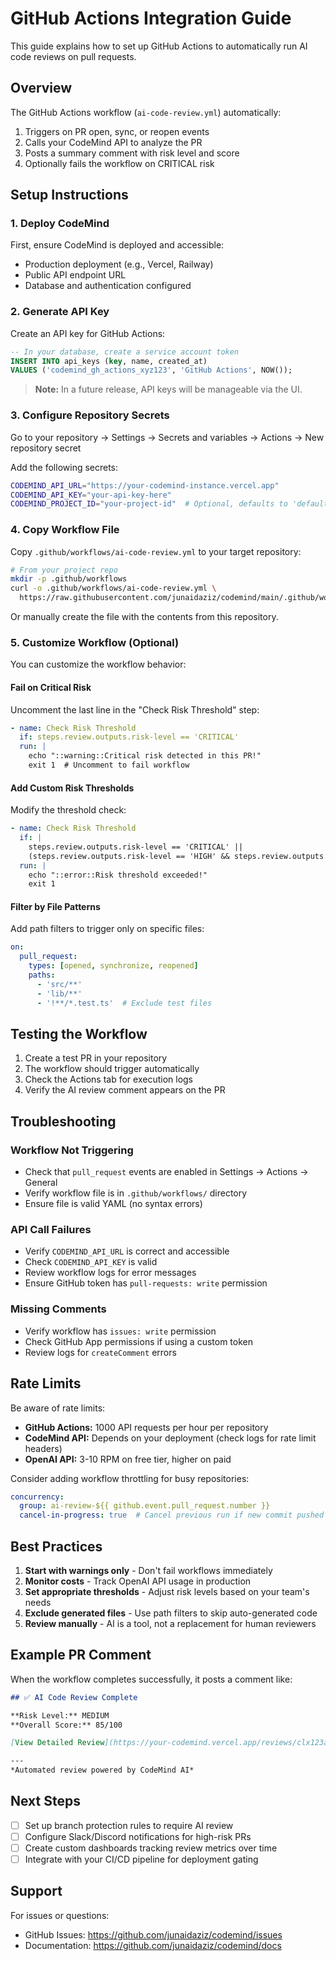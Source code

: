 # GitHub Actions Integration Guide

This guide explains how to set up GitHub Actions to automatically run AI code reviews on pull requests.

## Overview

The GitHub Actions workflow (`ai-code-review.yml`) automatically:
1. Triggers on PR open, sync, or reopen events
2. Calls your CodeMind API to analyze the PR
3. Posts a summary comment with risk level and score
4. Optionally fails the workflow on CRITICAL risk

## Setup Instructions

### 1. Deploy CodeMind

First, ensure CodeMind is deployed and accessible:
- Production deployment (e.g., Vercel, Railway)
- Public API endpoint URL
- Database and authentication configured

### 2. Generate API Key

Create an API key for GitHub Actions:
```sql
-- In your database, create a service account token
INSERT INTO api_keys (key, name, created_at)
VALUES ('codemind_gh_actions_xyz123', 'GitHub Actions', NOW());
```

> **Note:** In a future release, API keys will be manageable via the UI.

### 3. Configure Repository Secrets

Go to your repository → Settings → Secrets and variables → Actions → New repository secret

Add the following secrets:

```bash
CODEMIND_API_URL="https://your-codemind-instance.vercel.app"
CODEMIND_API_KEY="your-api-key-here"
CODEMIND_PROJECT_ID="your-project-id"  # Optional, defaults to 'default'
```

### 4. Copy Workflow File

Copy `.github/workflows/ai-code-review.yml` to your target repository:

```bash
# From your project repo
mkdir -p .github/workflows
curl -o .github/workflows/ai-code-review.yml \
  https://raw.githubusercontent.com/junaidaziz/codemind/main/.github/workflows/ai-code-review.yml
```

Or manually create the file with the contents from this repository.

### 5. Customize Workflow (Optional)

You can customize the workflow behavior:

#### Fail on Critical Risk
Uncomment the last line in the "Check Risk Threshold" step:
```yaml
- name: Check Risk Threshold
  if: steps.review.outputs.risk-level == 'CRITICAL'
  run: |
    echo "::warning::Critical risk detected in this PR!"
    exit 1  # Uncomment to fail workflow
```

#### Add Custom Risk Thresholds
Modify the threshold check:
```yaml
- name: Check Risk Threshold
  if: |
    steps.review.outputs.risk-level == 'CRITICAL' ||
    (steps.review.outputs.risk-level == 'HIGH' && steps.review.outputs.overall-score < 60)
  run: |
    echo "::error::Risk threshold exceeded!"
    exit 1
```

#### Filter by File Patterns
Add path filters to trigger only on specific files:
```yaml
on:
  pull_request:
    types: [opened, synchronize, reopened]
    paths:
      - 'src/**'
      - 'lib/**'
      - '!**/*.test.ts'  # Exclude test files
```

## Testing the Workflow

1. Create a test PR in your repository
2. The workflow should trigger automatically
3. Check the Actions tab for execution logs
4. Verify the AI review comment appears on the PR

## Troubleshooting

### Workflow Not Triggering
- Check that `pull_request` events are enabled in Settings → Actions → General
- Verify workflow file is in `.github/workflows/` directory
- Ensure file is valid YAML (no syntax errors)

### API Call Failures
- Verify `CODEMIND_API_URL` is correct and accessible
- Check `CODEMIND_API_KEY` is valid
- Review workflow logs for error messages
- Ensure GitHub token has `pull-requests: write` permission

### Missing Comments
- Verify workflow has `issues: write` permission
- Check GitHub App permissions if using a custom token
- Review logs for `createComment` errors

## Rate Limits

Be aware of rate limits:
- **GitHub Actions:** 1000 API requests per hour per repository
- **CodeMind API:** Depends on your deployment (check logs for rate limit headers)
- **OpenAI API:** 3-10 RPM on free tier, higher on paid

Consider adding workflow throttling for busy repositories:
```yaml
concurrency:
  group: ai-review-${{ github.event.pull_request.number }}
  cancel-in-progress: true  # Cancel previous run if new commit pushed
```

## Best Practices

1. **Start with warnings only** - Don't fail workflows immediately
2. **Monitor costs** - Track OpenAI API usage in production
3. **Set appropriate thresholds** - Adjust risk levels based on your team's needs
4. **Exclude generated files** - Use path filters to skip auto-generated code
5. **Review manually** - AI is a tool, not a replacement for human reviewers

## Example PR Comment

When the workflow completes successfully, it posts a comment like:

```markdown
## ✅ AI Code Review Complete

**Risk Level:** MEDIUM  
**Overall Score:** 85/100

[View Detailed Review](https://your-codemind.vercel.app/reviews/clx123abc)

---
*Automated review powered by CodeMind AI*
```

## Next Steps

- [ ] Set up branch protection rules to require AI review
- [ ] Configure Slack/Discord notifications for high-risk PRs
- [ ] Create custom dashboards tracking review metrics over time
- [ ] Integrate with your CI/CD pipeline for deployment gating

## Support

For issues or questions:
- GitHub Issues: https://github.com/junaidaziz/codemind/issues
- Documentation: https://github.com/junaidaziz/codemind/docs
